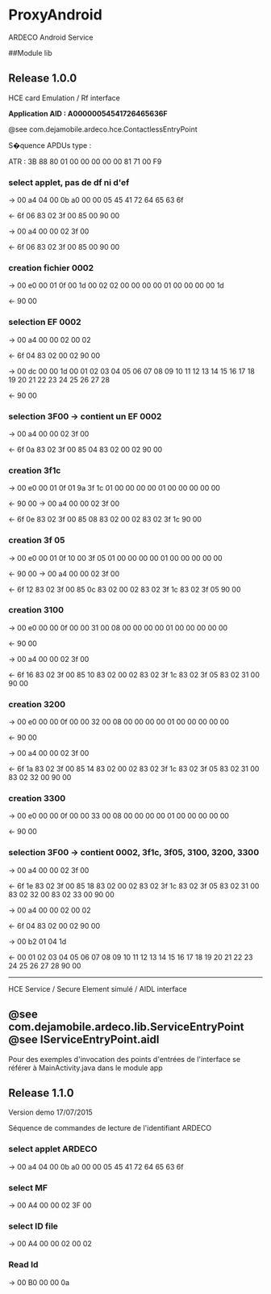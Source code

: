 # ProxyAndroid
ARDECO Android Service

##Module lib

Release 1.0.0
---------------------------------
HCE card Emulation / Rf interface

**Application AID : A00000054541726465636F**

@see com.dejamobile.ardeco.hce.ContactlessEntryPoint

S�quence APDUs type :

ATR : 3B 88 80 01 00 00 00 00 00 81 71 00 F9
### select applet, pas de df ni d'ef
-> 00 a4 04 00 0b a0 00 00 05 45 41 72 64 65 63 6f

<- 6f 06 83 02 3f 00 85 00  90 00

-> 00 a4 00 00 02 3f 00

<- 6f 06 83 02 3f 00 85 00  90 00

### creation fichier 0002
-> 00 e0 00 01 0f 00 1d 00 02 02 00 00 00 00 01 00 00 00 00 1d

<-   90 00
### selection EF 0002
-> 00 a4 00 00 02 00 02

<- 6f 04 83 02 00 02  90 00

-> 00 dc 00 00 1d 00 01 02 03 04 05 06 07 08 09 10 11 12 13 14 15 16 17 18 19 20 21 22 23 24 25 26 27 28

<-   90 00
### selection 3F00 -> contient un EF 0002
-> 00 a4 00 00 02 3f 00

<- 6f 0a 83 02 3f 00 85 04 83 02 00 02  90 00
### creation 3f1c
-> 00 e0 00 01 0f 01 9a 3f 1c 01 00 00 00 00 01 00 00 00 00 00

<-   90 00
-> 00 a4 00 00 02 3f 00

<- 6f 0e 83 02 3f 00 85 08 83 02 00 02 83 02 3f 1c  90 00
### creation 3f 05
-> 00 e0 00 01 0f 10 00 3f 05 01 00 00 00 00 01 00 00 00 00 00

<-   90 00
-> 00 a4 00 00 02 3f 00

<- 6f 12 83 02 3f 00 85 0c 83 02 00 02 83 02 3f 1c 83 02 3f 05  90 00
### creation 3100
-> 00 e0 00 00 0f 00 00 31 00 08 00 00 00 00 01 00 00 00 00 00

<-   90 00

-> 00 a4 00 00 02 3f 00

<- 6f 16 83 02 3f 00 85 10 83 02 00 02 83 02 3f 1c 83 02 3f 05 83 02 31 00  90 00
### creation 3200
-> 00 e0 00 00 0f 00 00 32 00 08 00 00 00 00 01 00 00 00 00 00

<-   90 00

-> 00 a4 00 00 02 3f 00

<- 6f 1a 83 02 3f 00 85 14 83 02 00 02 83 02 3f 1c 83 02 3f 05 83 02 31 00 83 02 32 00  90 00
### creation 3300
-> 00 e0 00 00 0f 00 00 33 00 08 00 00 00 00 01 00 00 00 00 00

<-   90 00
### selection 3F00  -> contient 0002, 3f1c, 3f05, 3100, 3200, 3300
-> 00 a4 00 00 02 3f 00

<- 6f 1e 83 02 3f 00 85 18 83 02 00 02 83 02 3f 1c 83 02 3f 05 83 02 31 00 83 02 32 00 83 02 33 00  90 00

-> 00 a4 00 00 02 00 02

<- 6f 04 83 02 00 02  90 00

-> 00 b2 01 04 1d

<- 00 01 02 03 04 05 06 07 08 09 10 11 12 13 14 15 16 17 18 19 20 21 22 23 24 25 26 27 28  90 00


------------------------------------------------------
HCE Service / Secure Element simulé / AIDL interface

@see com.dejamobile.ardeco.lib.ServiceEntryPoint
@see IServiceEntryPoint.aidl
------------------------------------------------------
Pour des exemples d'invocation des points d'entrées de l'interface se référer à MainActivity.java
dans le module app

Release 1.1.0
---------------------------------

Version demo 17/07/2015

Séquence de commandes de lecture de l'identifiant ARDECO

### select applet ARDECO
-> 00 a4 04 00 0b a0 00 00 05 45 41 72 64 65 63 6f
### select MF
-> 00 A4 00 00 02 3F 00
### select ID file
-> 00 A4 00 00 02 00 02
### Read Id
-> 00 B0 00 00 0a



